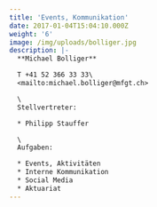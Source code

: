 ```yaml
---
title: 'Events, Kommunikation'
date: 2017-01-04T15:04:10.000Z
weight: '6'
image: /img/uploads/bolliger.jpg
description: |-
  **Michael Bolliger**

  T +41 52 366 33 33\
  <mailto:michael.bolliger@mfgt.ch>

  \
  Stellvertreter:

  * Philipp Stauffer

  \
  Aufgaben:

  * Events, Aktivitäten 
  * Interne Kommunikation
  * Social Media
  * Aktuariat
---
```


